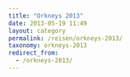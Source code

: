 ```yaml
---
title: "Orkneys 2013"
date: 2013-05-19 11:49
layout: category
permalink: /reisen/orkneys-2013/
taxonomy: orkneys-2013
redirect_from:
  - /orkneys-2013/
---
```

